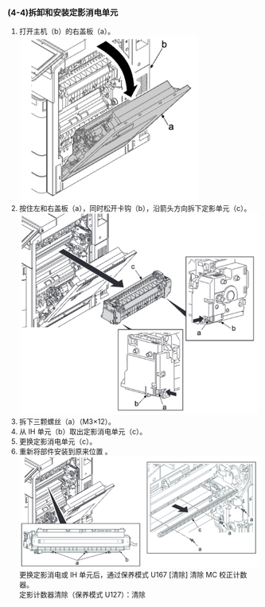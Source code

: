 ### (4-4)拆卸和安装定影消电单元  
1. 打开主机（b）的右盖板（a）。  
![](./image/image-158.png)   
2. 按住左和右盖板（a），同时松开卡钩（b），沿箭头方向拆下定影单元（c）。  
![](./image/image-159.png)   
3. 拆下三颗螺丝（a）（M3×12）。  
4. 从 IH 单元（b）取出定影消电单元（c）。  
5. 更换定影消电单元（c）。  
6. 重新将部件安装到原来位置 。  
![](./image/image-160.png)   
更换定影消电或 IH 单元后，通过保养模式 U167 [清除] 清除 MC 校正计数器。  
定影计数器清除（保养模式 U127）：清除  